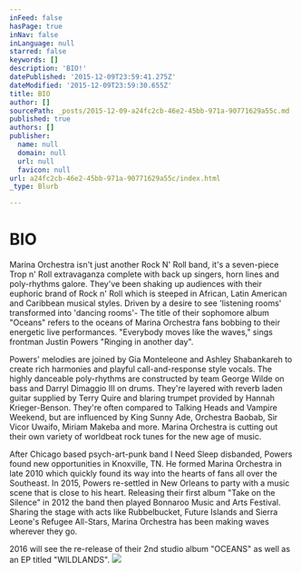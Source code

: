 ```yaml
---
inFeed: false
hasPage: true
inNav: false
inLanguage: null
starred: false
keywords: []
description: 'BIO!'
datePublished: '2015-12-09T23:59:41.275Z'
dateModified: '2015-12-09T23:59:30.655Z'
title: BIO
author: []
sourcePath: _posts/2015-12-09-a24fc2cb-46e2-45bb-971a-90771629a55c.md
published: true
authors: []
publisher:
  name: null
  domain: null
  url: null
  favicon: null
url: a24fc2cb-46e2-45bb-971a-90771629a55c/index.html
_type: Blurb

---
```

# **BIO**

Marina Orchestra isn't just another Rock N' Roll band, it's a seven-piece Trop n' Roll extravaganza complete with back up singers, horn lines and poly-rhythms galore. They've been shaking up audiences with their euphoric brand of Rock n' Roll which is steeped in African, Latin American and Caribbean musical styles. Driven by a desire to see 'listening rooms' transformed into 'dancing rooms'- The title of their sophomore album "Oceans" refers to the oceans of Marina Orchestra fans bobbing to their energetic live performances. "Everybody moves like the waves," sings frontman Justin Powers "Ringing in another day".

Powers' melodies are joined by Gia Monteleone and Ashley Shabankareh to create rich harmonies and playful call-and-response style vocals. The highly danceable poly-rhythms are constructed by team George Wilde on bass and Darryl Dimaggio III on drums. They're layered with reverb laden guitar supplied by Terry Quire and blaring trumpet provided by Hannah Krieger-Benson. They're often compared to Talking Heads and Vampire Weekend, but are influenced by King Sunny Ade, Orchestra Baobab, Sir Vicor Uwaifo, Miriam Makeba and more. Marina Orchestra is cutting out their own variety of worldbeat rock tunes for the new age of music. 

After Chicago based psych-art-punk band I Need Sleep disbanded, Powers found new opportunities in Knoxville, TN. He formed Marina Orchestra in late 2010 which quickly found its way into the hearts of fans all over the Southeast. In 2015, Powers re-settled in New Orleans to party with a music scene that is close to his heart. Releasing their first album "Take on the Silence" in 2012 the band then played Bonnaroo Music and Arts Festival.  Sharing the stage with acts like Rubbelbucket, Future Islands and Sierra Leone's Refugee All-Stars, Marina Orchestra has been making waves wherever they go. 

2016 will see the re-release of their 2nd studio album "OCEANS" as well as an EP titled "WILDLANDS".
![](https://the-grid-user-content.s3-us-west-2.amazonaws.com/5c2f3a74-9724-46d6-a6a6-ef7a0b1bbe0a.jpg)